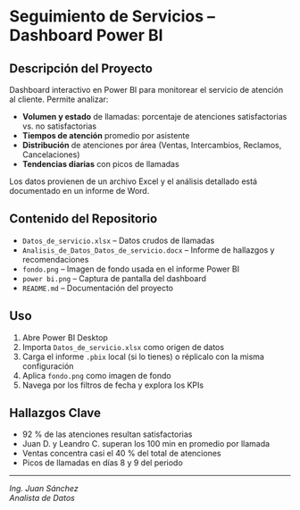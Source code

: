 # Seguimiento de Servicios – Dashboard Power BI

## Descripción del Proyecto
Dashboard interactivo en Power BI para monitorear el servicio de atención al cliente. Permite analizar:

- **Volumen y estado** de llamadas: porcentaje de atenciones satisfactorias vs. no satisfactorias  
- **Tiempos de atención** promedio por asistente  
- **Distribución** de atenciones por área (Ventas, Intercambios, Reclamos, Cancelaciones)  
- **Tendencias diarias** con picos de llamadas  

Los datos provienen de un archivo Excel y el análisis detallado está documentado en un informe de Word.

## Contenido del Repositorio
- `Datos_de_servicio.xlsx` – Datos crudos de llamadas  
- `Analisis_de_Datos_Datos_de_servicio.docx` – Informe de hallazgos y recomendaciones  
- `fondo.png` – Imagen de fondo usada en el informe Power BI  
- `power bi.png` – Captura de pantalla del dashboard  
- `README.md` – Documentación del proyecto  

## Uso
1. Abre Power BI Desktop  
2. Importa `Datos_de_servicio.xlsx` como origen de datos  
3. Carga el informe `.pbix` local (si lo tienes) o réplicalo con la misma configuración  
4. Aplica `fondo.png` como imagen de fondo  
5. Navega por los filtros de fecha y explora los KPIs  

## Hallazgos Clave
- 92 % de las atenciones resultan satisfactorias  
- Juan D. y Leandro C. superan los 100 min en promedio por llamada  
- Ventas concentra casi el 40 % del total de atenciones  
- Picos de llamadas en días 8 y 9 del periodo  

---

*Ing. Juan Sánchez*  
*Analista de Datos*
